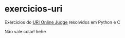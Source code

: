 # exercicios-uri

Exercícios do [URI Online Judge](https://www.urionlinejudge.com.br) resolvidos em Python e C

Não vale colar! hehe
